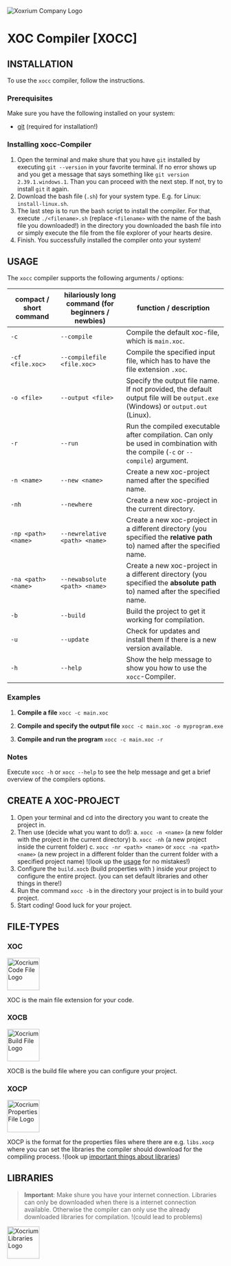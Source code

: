 <img src="https://github.com/Xocrium/xoc-assets/blob/main/logo/png/gradient/logo-company-gradient.png" alt="Xoxrium Company Logo">

# XOC Compiler [XOCC]

## INSTALLATION
To use the `xocc` compiler, follow the instructions.

### Prerequisites
Make sure you have the following installed on your system:

- [git](github.com/git-guides/install-git) (required for installation!)

### Installing xocc-Compiler
1. Open the terminal and make shure that you have `git` installed by executing `git --version` in your favorite terminal. If no error shows up and you get a message that says something like `git version 2.39.1.windows.1`. Than you can proceed with the next step. If not, try to install `git` it again.
2. Download the bash file (`.sh`) for your system type. E.g. for Linux: `install-linux.sh`.
3. The last step is to run the bash script to install the compiler. For that, execute `./<filename>.sh` (replace `<filename>` with the name of the bash file you downloaded!) in the directory you downloaded the bash file into or simply execute the file from the file explorer of your hearts desire.
4. Finish. You successfully installed the compiler onto your system!

## USAGE
The `xocc` compiler supports the following arguments / options:

| compact / short command | hilariously long command (for beginners / newbies) | function / description                                                                                                          |
|-------------------------|----------------------------------------------------|---------------------------------------------------------------------------------------------------------------------------------|
| `-c`                    | `--compile`                                        | Compile the default xoc-file, which is `main.xoc`.                                                                              |
| `-cf <file.xoc>`        | `--compilefile <file.xoc>`                         | Compile the specified input file, which has to have the file extension `.xoc`.                                                  |
| `-o <file>`             | `--output <file>`                                  | Specify the output file name. If not provided, the default output file will be `output.exe` (Windows) or `output.out` (Linux).  |
| `-r`                    | `--run`                                            | Run the compiled executable after compilation. Can only be used in combination with the compile (`-c` or `--compile`) argument. |
| `-n <name>`             | `--new <name>`                                     | Create a new xoc-project named after the specified name.                                                                        |
| `-nh`                   | `--newhere`                                        | Create a new xoc-project in the current directory.                                                                              |
| `-np <path> <name>`     | `--newrelative <path> <name>`                      | Create a new xoc-project in a different directory (you specified the **relative path** to) named after the specified name.      |
| `-na <path> <name>`     | `--newabsolute <path> <name>`                      | Create a new xoc-project in a different directory (you specified the **absolute path** to) named after the specified name.      |
| `-b`                    | `--build`                                          | Build the project to get it working for compilation.                                                                            |
| `-u`                    | `--update`                                         | Check for updates and install them if there is a new version available.                                                         |
| `-h`                    | `--help`                                           | Show the help message to show you how to use the `xocc`-Compiler.                                                               |

### Examples
1. **Compile a file**
  `xocc -c main.xoc`
   
2. **Compile and specify the output file**
  `xocc -c main.xoc -o myprogram.exe`

3. **Compile and run the program**
  `xocc -c main.xoc -r`

### Notes
  Execute `xocc -h` or `xocc --help` to see the help message and get a brief overview of the compilers options.

## CREATE A XOC-PROJECT
1. Open your terminal and cd into the directory you want to create the project in.
2. Then use (decide what you want to do!):
   a. `xocc -n <name>` (a new folder with the project in the current directory)
   b. `xocc -nh` (a new project inside the current folder)
   c. `xocc -nr <path> <name>` or `xocc -na <path> <name>` (a new project in a different folder than the current folder with a specified project name) !(look up the [usage](https://github.com/Xocrium/xocc#usage) for no mistakes!)
3. Configure the `build.xocb` (build properties with ) inside your project to configure the entire project. (you can set default libraries and other things in there!)
4. Run the command `xocc -b` in the directory your project is in to build your project.
5. Start coding! Good luck for your project.

## FILE-TYPES
### XOC
<img src="https://github.com/Xocrium/xoc-assets/blob/main/logo/png/gradient/logo-extension-gradient.png" alt="Xocrium Code File Logo" style="width:75px; height:75px"> 

XOC is the main file extension for your code.

### XOCB
<img src="https://github.com/Xocrium/xoc-assets/blob/main/logo/png/gradient/logo-extension-make-gradient.png" alt="Xocrium Build File Logo" style="width:75px; height:75px"> 

XOCB is the build file where you can configure your project.

### XOCP
<img src="https://github.com/Xocrium/xoc-assets/blob/main/logo/png/gradient/logo-extension-properties-gradient.png" alt="Xocrium Properties File Logo" style="width:75px; height:75px"> 

XOCP is the format for the properties files where there are e.g. `libs.xocp` where you can set the libraries the compiler should download for the compiling process. !(look up [important things about libraries](https://github.com/Xocrium/xocc#libraries))

## LIBRARIES
> **Important**: Make shure you have your internet connection. Libraries can only be downloaded when there is a internet connection available. Otherwise the compiler can only use the already downloaded libraries for compilation. !(could lead to problems)

<img src="https://github.com/Xocrium/xoc-assets/blob/main/logo/png/gradient/logo-libs-gradient.png" alt="Xocrium Libraries Logo" style="width:75px; height:75px">
